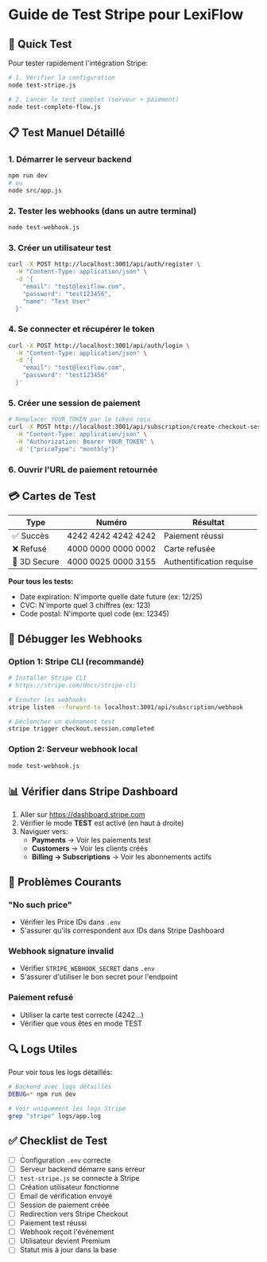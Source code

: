 # Guide de Test Stripe pour LexiFlow

## 🚀 Quick Test

Pour tester rapidement l'intégration Stripe:

```bash
# 1. Vérifier la configuration
node test-stripe.js

# 2. Lancer le test complet (serveur + paiement)
node test-complete-flow.js
```

## 📋 Test Manuel Détaillé

### 1. Démarrer le serveur backend
```bash
npm run dev
# ou
node src/app.js
```

### 2. Tester les webhooks (dans un autre terminal)
```bash
node test-webhook.js
```

### 3. Créer un utilisateur test
```bash
curl -X POST http://localhost:3001/api/auth/register \
  -H "Content-Type: application/json" \
  -d '{
    "email": "test@lexiflow.com",
    "password": "test123456",
    "name": "Test User"
  }'
```

### 4. Se connecter et récupérer le token
```bash
curl -X POST http://localhost:3001/api/auth/login \
  -H "Content-Type: application/json" \
  -d '{
    "email": "test@lexiflow.com",
    "password": "test123456"
  }'
```

### 5. Créer une session de paiement
```bash
# Remplacer YOUR_TOKEN par le token reçu
curl -X POST http://localhost:3001/api/subscription/create-checkout-session \
  -H "Content-Type: application/json" \
  -H "Authorization: Bearer YOUR_TOKEN" \
  -d '{"priceType": "monthly"}'
```

### 6. Ouvrir l'URL de paiement retournée

## 💳 Cartes de Test

| Type | Numéro | Résultat |
|------|---------|----------|
| ✅ Succès | 4242 4242 4242 4242 | Paiement réussi |
| ❌ Refusé | 4000 0000 0000 0002 | Carte refusée |
| 🔐 3D Secure | 4000 0025 0000 3155 | Authentification requise |

**Pour tous les tests:**
- Date expiration: N'importe quelle date future (ex: 12/25)
- CVC: N'importe quel 3 chiffres (ex: 123)
- Code postal: N'importe quel code (ex: 12345)

## 🔧 Débugger les Webhooks

### Option 1: Stripe CLI (recommandé)
```bash
# Installer Stripe CLI
# https://stripe.com/docs/stripe-cli

# Écouter les webhooks
stripe listen --forward-to localhost:3001/api/subscription/webhook

# Déclencher un événement test
stripe trigger checkout.session.completed
```

### Option 2: Serveur webhook local
```bash
node test-webhook.js
```

## 📊 Vérifier dans Stripe Dashboard

1. Aller sur https://dashboard.stripe.com
2. Vérifier le mode **TEST** est activé (en haut à droite)
3. Naviguer vers:
   - **Payments** → Voir les paiements test
   - **Customers** → Voir les clients créés
   - **Billing → Subscriptions** → Voir les abonnements actifs

## 🐛 Problèmes Courants

### "No such price"
- Vérifier les Price IDs dans `.env`
- S'assurer qu'ils correspondent aux IDs dans Stripe Dashboard

### Webhook signature invalid
- Vérifier `STRIPE_WEBHOOK_SECRET` dans `.env`
- S'assurer d'utiliser le bon secret pour l'endpoint

### Paiement refusé
- Utiliser la carte test correcte (4242...)
- Vérifier que vous êtes en mode TEST

## 🔍 Logs Utiles

Pour voir tous les logs détaillés:
```bash
# Backend avec logs détaillés
DEBUG=* npm run dev

# Voir uniquement les logs Stripe
grep "stripe" logs/app.log
```

## ✅ Checklist de Test

- [ ] Configuration `.env` correcte
- [ ] Serveur backend démarre sans erreur
- [ ] `test-stripe.js` se connecte à Stripe
- [ ] Création utilisateur fonctionne
- [ ] Email de vérification envoyé
- [ ] Session de paiement créée
- [ ] Redirection vers Stripe Checkout
- [ ] Paiement test réussi
- [ ] Webhook reçoit l'événement
- [ ] Utilisateur devient Premium
- [ ] Statut mis à jour dans la base